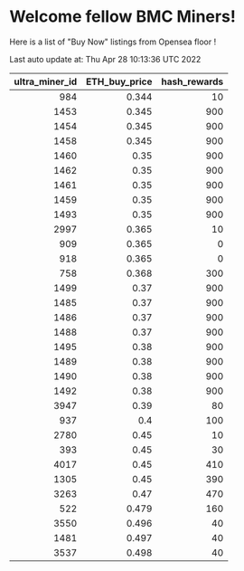 # Welcome fellow BMC Miners!
Here is a list of "Buy Now" listings from Opensea floor !


Last auto update at: Thu Apr 28 10:13:36 UTC 2022


|   ultra_miner_id |   ETH_buy_price |   hash_rewards |
|-----------------:|----------------:|---------------:|
|              984 |           0.344 |             10 |
|             1453 |           0.345 |            900 |
|             1454 |           0.345 |            900 |
|             1458 |           0.345 |            900 |
|             1460 |           0.35  |            900 |
|             1462 |           0.35  |            900 |
|             1461 |           0.35  |            900 |
|             1459 |           0.35  |            900 |
|             1493 |           0.35  |            900 |
|             2997 |           0.365 |             10 |
|              909 |           0.365 |              0 |
|              918 |           0.365 |              0 |
|              758 |           0.368 |            300 |
|             1499 |           0.37  |            900 |
|             1485 |           0.37  |            900 |
|             1486 |           0.37  |            900 |
|             1488 |           0.37  |            900 |
|             1495 |           0.38  |            900 |
|             1489 |           0.38  |            900 |
|             1490 |           0.38  |            900 |
|             1492 |           0.38  |            900 |
|             3947 |           0.39  |             80 |
|              937 |           0.4   |            100 |
|             2780 |           0.45  |             10 |
|              393 |           0.45  |             30 |
|             4017 |           0.45  |            410 |
|             1305 |           0.45  |            390 |
|             3263 |           0.47  |            470 |
|              522 |           0.479 |            160 |
|             3550 |           0.496 |             40 |
|             1481 |           0.497 |             40 |
|             3537 |           0.498 |             40 |